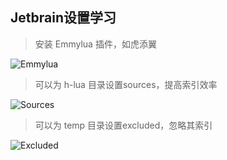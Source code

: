 ## Jetbrain设置学习

> 安装 Emmylua 插件，如虎添翼

![Emmylua](https://github.com/hunzsig-warcraft3/h-lua-sdk/raw/gh-pages/img/emmylua.png)

> 可以为 h-lua 目录设置sources，提高索引效率

![Sources](https://github.com/hunzsig-warcraft3/h-lua-sdk/raw/gh-pages/img/jetbrain1.png)

> 可以为 temp 目录设置excluded，忽略其索引

![Excluded](https://github.com/hunzsig-warcraft3/h-lua-sdk/raw/gh-pages/img/jetbrain2.png)
